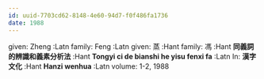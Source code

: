 ```yaml
---
id: uuid-7703cd62-8148-4e60-94d7-f0f486fa1736
date: 1988
---
```


given: Zheng :Latn
family: Feng :Latn
given: 蒸 :Hant
family: 馮 :Hant
**同義詞的辨識和義素分析法** :Hant
**Tongyi ci de bianshi he yisu fenxi fa** :Latn
In: 
**漢字文化** :Hant
**Hanzi wenhua** :Latn
volume: 1-2, 1988